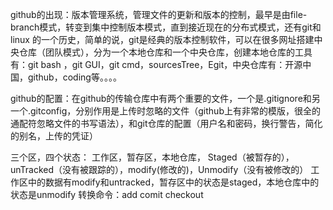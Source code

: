 github的出现：版本管理系统，管理文件的更新和版本的控制，最早是由file-branch模式，转变到集中控制版本模式，直到接近现在的分布式模式，还有git和linux
的一个历史，简单的说，git是经典的版本控制软件，可以在很多网址搭建中央仓库（团队模式），分为一个本地仓库和一个中央仓库，创建本地仓库的工具有：git bash
，git GUI，git cmd，sourcesTree，Egit，中央仓库有：开源中国，github，coding等。。。。


github的配置：在github的传输仓库中有两个重要的文件，一个是.gitignore和另一个.gitconfig，分别作用是上传时忽略的文件（github上有非常的模版，很全的
通配符忽略文件的书写语法），和git仓库的配置（用户名和密码，换行警告，简化的别名，上传的凭证）

三个区，四个状态：
工作区，暂存区，本地仓库，
Staged（被暂存的），unTracked（没有被跟踪的），modify(修改的)，Unmodify（没有被修改的）
工作区中的数据有modify和untracked，暂存区中的状态是staged，本地仓库中的状态是unmodify
转换命令：add comit checkout

